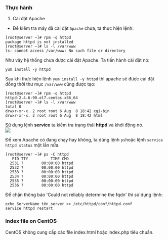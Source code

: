 ### Thực hành 

1. Cài đặt Apache  
- Để kiểm tra máy đã cài đặt `Apache` chưa, ta thực hiện lệnh:  
```
[root@server ~]# rpm -q httpd
package httpd is not installed
[root@server ~]# ls -l /var/www
ls: cannot access /var/www: No such file or directory
```
Như vậy hệ thống chưa được cài đặt Apache. Ta tiến hành cài đặt nó:  
```
yum install -y httpd
```  
Sau khi thực hiện lệnh `yum install -y httpd` thì apache sẽ được cài đặt đồng thời thư mục `/var/www` cũng được tạo:  
```
[root@server ~]# rpm -q httpd
httpd-2.4.6-90.el7.centos.x86_64
[root@server ~]# ls -l /var/www
total 0
drwxr-xr-x. 2 root root 6 Aug  8 18:42 cgi-bin
drwxr-xr-x. 2 root root 6 Aug  8 18:42 html
```
Sử dụng lệnh **service** ta kiểm tra trạng thái **httpd** và khởi động nó.  
<img src="https://i.imgur.com/tl0twVm.png">

Để xem Apache có đang chạy hay không, ta dùng lệnh `ps`hoặc lệnh `service httpd status` một lần nữa.  
```
[root@server ~]# ps -C httpd
   PID TTY          TIME CMD
  2531 ?        00:00:00 httpd
  2532 ?        00:00:00 httpd
  2533 ?        00:00:00 httpd
  2534 ?        00:00:00 httpd
  2535 ?        00:00:00 httpd
  2536 ?        00:00:00 httpd
```  
Để chặn thông báo 'Could not reliably determine the fqdn' thì sử dụng lệnh:  
```
echo ServerName tên_server >> /etc/httpd/conf/httpd.conf
service httpd restart
```  
### Index file on CentOS  
CentOS không cung cấp các file index.html hoặc index.php tiêu chuẩn. 